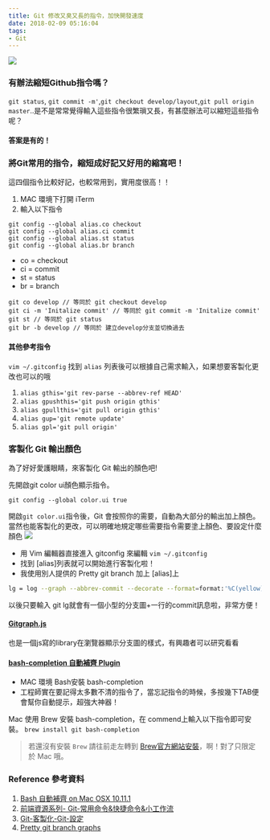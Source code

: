 ```yaml
---
title: Git 修改又臭又長的指令，加快開發速度
date: 2018-02-09 05:16:04
tags:
- Git
---
```

![](https://s3-ap-northeast-1.amazonaws.com/hazel-wordpress/wp-content/uploads/2018/02/09000352/Screen-Shot-2018-02-08-at-11.47.49-PM.png)

### 有辦法縮短Github指令嗎？
`git status`, `git commit -m'`,`git checkout develop/layout`,`git pull origin master`..是不是常常覺得輸入這些指令很繁瑣又長，有甚麼辦法可以縮短這些指令呢？
#### 答案是有的！

### 將Git常用的指令，縮短成好記又好用的縮寫吧！
這四個指令比較好記，也較常用到，實用度很高！！
1. MAC 環境下打開 iTerm
2. 輸入以下指令
```
git config --global alias.co checkout
git config --global alias.ci commit
git config --global alias.st status
git config --global alias.br branch
```
- co = checkout
- ci = commit
- st = status
- br = branch

```
git co develop // 等同於 git checkout develop
git ci -m 'Initalize commit' // 等同於 git commit -m 'Initalize commit'
git st // 等同於 git status
git br -b develop // 等同於 建立develop分支並切換過去
```
#### 其他參考指令
`vim ~/.gitconfig` 找到 `alias` 列表後可以根據自己需求輸入，如果想要客製化更改也可以的哦

1. `alias gthis='git rev-parse --abbrev-ref HEAD'`
2. `alias gpushthis='git push origin gthis'`
3. `alias gpullthis='git pull origin gthis'`
4. `alias gup='git remote update'`
5. `alias gpl='git pull origin'`

### 客製化 Git 輸出顏色
為了好好愛護眼睛，來客製化 Git 輸出的顏色吧!

先開啟git color ui顏色顯示指令。
```
git config --global color.ui true
```

開啟`git color.ui`指令後，Git 會按照你的需要，自動為大部分的輸出加上顏色。
當然也能客製化的更改，可以明確地規定哪些需要指令需要塗上顏色、要設定什麼顏色
![](https://s3-ap-northeast-1.amazonaws.com/hazel-wordpress/wp-content/uploads/2018/02/09000352/Screen-Shot-2018-02-08-at-11.47.49-PM.png)

- 用 Vim 編輯器直接進入 gitconfig 來編輯
`vim ~/.gitconfig`
- 找到 [alias]列表就可以開始進行客製化啦！
- 我使用別人提供的 Pretty git branch 加上 [alias]上

``` bash
lg = log --graph --abbrev-commit --decorate --format=format:'%C(yellow)%h%C(reset)%C(auto)%d%C(reset) %C(normal)%s%C(reset) %C(dim white)%an%C(reset) %C(dim blue)(%ar)%C (reset)' --all
```
以後只要輸入 git lg就會有一個小型的分支圖+一行的commit訊息啦，非常方便！

#### [Gitgraph.js](http://gitgraphjs.com/)
也是一個js寫的library在瀏覽器顯示分支圖的樣式，有興趣者可以研究看看

#### [bash-completion 自動補齊 Plugin](https://github.com/scop/bash-completion)
- MAC 環境 Bash安裝 bash-completion 
- 工程師實在要記得太多數不清的指令了，當忘記指令的時候，多按幾下TAB便會幫你自動提示，超強大神器！

Mac 使用 Brew 安裝 bash-completion，在 commend上輸入以下指令即可安裝。
`brew install git bash-completion`

> 若還沒有安裝 `Brew` 請往前走左轉到 [Brew官方網站安裝](https://docs.brew.sh/Installation)，啊！對了只限定於 Mac 哦。

### Reference 參考資料
1. [Bash 自動補齊 on Mac OSX 10.11.1](http://note.drx.tw/2015/11/bash-completion-on-mac-osx.html)
2. [前端資源系列- Git-常用命令&快捷命令&小工作流](https://segmentfault.com/a/1190000005945614)
3. [Git-客製化-Git-設定](https://git-scm.com/book/zh-tw/v1/Git-%E5%AE%A2%E8%A3%BD%E5%8C%96-Git-%E8%A8%AD%E5%AE%9A)
4. [Pretty git branch graphs](https://stackoverflow.com/questions/1057564/pretty-git-branch-graphs)